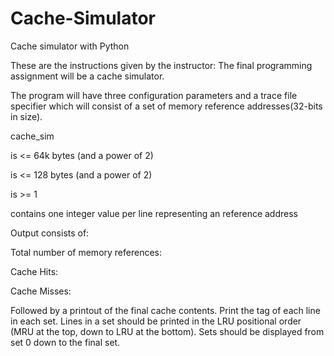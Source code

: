 # Cache-Simulator
Cache simulator with Python

These are the instructions given by the instructor:
The final programming assignment will be a cache simulator.

The program will have three configuration parameters and a trace file specifier which will consist of a set of memory reference addresses(32-bits in size).

cache_sim <size of cache in bytes> <cache line size in bytes> <associativity> <file>

<cache size> is <= 64k bytes (and a power of 2)

<cache line size> is <= 128 bytes (and a power of 2)

<associativity> is >= 1

<file> contains one integer value per line representing an reference address

Output consists of:

Total number of memory references: <total>

Cache Hits: <total hits>

Cache Misses: <total misses>

Followed by a printout of the final cache contents.  Print the tag of each line in each set.  Lines in a set should be printed in the LRU positional order (MRU at the top, down to LRU at the bottom).  Sets should be displayed from set 0 down to the final set.
